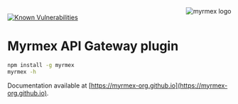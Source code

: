 <img align="right" alt="myrmex logo" src="https://raw.githubusercontent.com/myrmex-org/myrmex/master/images/myrmex.png" />

[![Known Vulnerabilities](https://snyk.io/test/npm/@myrmex/api-gateway/badge.svg)](https://snyk.io/test/npm/@myrmex/api-gateway)

# Myrmex API Gateway plugin

```bash
npm install -g myrmex
myrmex -h
```

Documentation available at [https://myrmex-org.github.io](https://myrmex-org.github.io).

